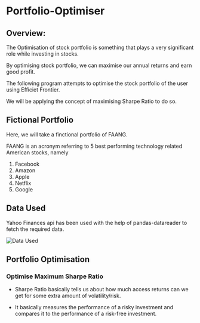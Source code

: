 # Portfolio-Optimiser

## Overview:
The Optimisation of stock portfolio is something that plays a very significant role while investing in stocks.

By optimising stock portfolio, we can maximise our annual returns and earn good profit.

The following program attempts to optimise the stock portfolio of the user using Efficiet Frontier.

We will be applying the concept of maximising Sharpe Ratio to do so.

## Fictional Portfolio

Here, we will take a finctional portfolio of FAANG.

FAANG is an acronym referring to 5 best performing technology related American stocks, namely

1. Facebook
2. Amazon
3. Apple
4. Netflix
5. Google

## Data Used

Yahoo Finances api has been used with the help of pandas-datareader to fetch the required data.

![Data Used](https://user-images.githubusercontent.com/68889070/123811378-d0293e00-d910-11eb-9903-13efdccc2069.png)

## Portfolio Optimisation

### Optimise Maximum Sharpe Ratio

* Sharpe Ratio basically tells us about how much access returns can we get for some extra amount of volatility/risk.

* It basically measures the performance of a risky investment and compares it to the performance of a risk-free investment.
